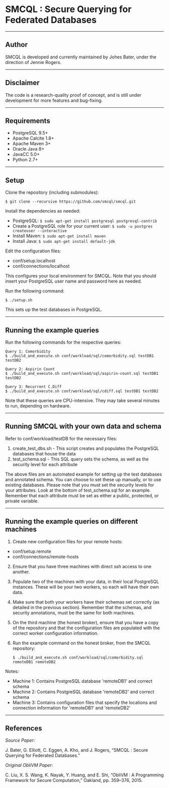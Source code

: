# SMCQL : Secure Querying for Federated Databases

--------------------------------------------------------------------------------
Author
--------------------------------------------------------------------------------

SMCQL is developed and currently maintained by Johes Bater, under the direction of Jennie Rogers.


--------------------------------------------------------------------------------
Disclaimer
--------------------------------------------------------------------------------

The code is a research-quality proof of concept, and is still under development for more features and bug-fixing.

--------------------------------------------------------------------------------
Requirements
--------------------------------------------------------------------------------
* PostgreSQL 9.5+
* Apache Calcite 1.8+
* Apache Maven 3+
* Oracle Java 8+
* JavaCC 5.0+
* Python 2.7+

--------------------------------------------------------------------------------
Setup
--------------------------------------------------------------------------------
Clone the repository (including submodules):

	$ git clone --recursive https://github.com/smcql/smcql.git

Install the dependencies as needed:

* PostgreSQL: `$ sudo apt-get install postgresql postgresql-contrib` 
* Create a PostgreSQL role for your current user: `$ sudo -u postgres createuser --interactive`
* Install Maven: `$ sudo apt-get install maven`
* Install Java: `$ sudo apt-get install default-jdk`

Edit the configuration files:

* conf/setup.localhost
* conf/connections/localhost

This configures your local environment for SMCQL. Note that you should insert your PostgreSQL user name and password here as needed.

Run the following command:

    $ ./setup.sh

This sets up the test databases in PostgreSQL. 

--------------------------------------------------------------------------------
Running the example queries
--------------------------------------------------------------------------------
Run the following commands for the respective queries:

    Query 1: Comorbidity
    $ ./build_and_execute.sh conf/workload/sql/comorbidity.sql testDB1 testDB2 

    Query 2: Aspirin Count
    $ ./build_and_execute.sh conf/workload/sql/aspirin-count.sql testDB1 testDB2

    Query 3: Recurrent C.Diff
    $ ./build_and_execute.sh conf/workload/sql/cdiff.sql testDB1 testDB2 

Note that these queries are CPU-intensive. They may take several minutes to run, depending on hardware.

--------------------------------------------------------------------------------
Running SMCQL with your own data and schema
--------------------------------------------------------------------------------
Refer to conf/workload/testDB for the necessary files:

1. create_test_dbs.sh - This script creates and populates the PostgreSQL databases that house the data
2. test_schema.sql - This SQL query sets the schema, as well as the security level for each attribute

The above files are an automated example for setting up the test databases and annotated schema. You can choose to set these up manually, or to use existing databases. Please note that you must set the security levels for your attributes. Look at the bottom of test_schema.sql for an example. Remember that each attribute must be set as either a public, protected, or private variable.


--------------------------------------------------------------------------------
Running the example queries on different machines
--------------------------------------------------------------------------------
1. Create new configuration files for your remote hosts:

* conf/setup.remote
* conf/connections/remote-hosts

2. Ensure that you have three machines with direct ssh access to one another.

3. Populate two of the machines with your data, in their local PostgreSQL instances. These will be your two workers, so each will have their own data.

4. Make sure that both your workers have their schemas set correctly (as detailed in the previous section). Remember that the schemas, and security annotations, must be the same for both machines.

5. On the third machine (the honest broker), ensure that you have a copy of the repository and that the configuration files are populated with the correct worker configuration information.

6. Run the example command on the honest broker, from the SMCQL repository:

    `$ ./build_and_execute.sh conf/workload/sql/comorbidity.sql remoteDB1 remoteDB2`

Notes:

* Machine 1: Contains PostgreSQL database 'remoteDB1' and correct schema
* Machine 2: Contains PostgreSQL database 'remoteDB2' and correct schema
* Machine 3: Contains configuration files that specify the locations and connection information for 'remoteDB1' and 'remoteDB2'

--------------------------------------------------------------------------------
References
--------------------------------------------------------------------------------

*Source Paper*:

J. Bater, G. Elliott, C. Eggen, A. Kho, and J. Rogers, “SMCQL : Secure Querying for Federated Databases.”

*Original ObliVM Paper*:

C. Liu, X. S. Wang, K. Nayak, Y. Huang, and E. Shi, “ObliVM : A Programming Framework for Secure Computation,” Oakland, pp. 359–376, 2015.